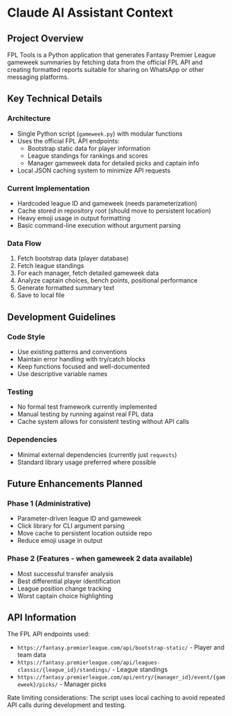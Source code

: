 # Claude AI Assistant Context

## Project Overview

FPL Tools is a Python application that generates Fantasy Premier League gameweek summaries by fetching data from the official FPL API and creating formatted reports suitable for sharing on WhatsApp or other messaging platforms.

## Key Technical Details

### Architecture
- Single Python script (`gameweek.py`) with modular functions
- Uses the official FPL API endpoints:
  - Bootstrap static data for player information
  - League standings for rankings and scores
  - Manager gameweek data for detailed picks and captain info
- Local JSON caching system to minimize API requests

### Current Implementation
- Hardcoded league ID and gameweek (needs parameterization)
- Cache stored in repository root (should move to persistent location)
- Heavy emoji usage in output formatting
- Basic command-line execution without argument parsing

### Data Flow
1. Fetch bootstrap data (player database)
2. Fetch league standings 
3. For each manager, fetch detailed gameweek data
4. Analyze captain choices, bench points, positional performance
5. Generate formatted summary text
6. Save to local file

## Development Guidelines

### Code Style
- Use existing patterns and conventions
- Maintain error handling with try/catch blocks
- Keep functions focused and well-documented
- Use descriptive variable names

### Testing
- No formal test framework currently implemented
- Manual testing by running against real FPL data
- Cache system allows for consistent testing without API calls

### Dependencies
- Minimal external dependencies (currently just `requests`)
- Standard library usage preferred where possible

## Future Enhancements Planned

### Phase 1 (Administrative)
- Parameter-driven league ID and gameweek
- Click library for CLI argument parsing
- Move cache to persistent location outside repo
- Reduce emoji usage in output

### Phase 2 (Features - when gameweek 2 data available)
- Most successful transfer analysis
- Best differential player identification  
- League position change tracking
- Worst captain choice highlighting

## API Information

The FPL API endpoints used:
- `https://fantasy.premierleague.com/api/bootstrap-static/` - Player and team data
- `https://fantasy.premierleague.com/api/leagues-classic/{league_id}/standings/` - League standings
- `https://fantasy.premierleague.com/api/entry/{manager_id}/event/{gameweek}/picks/` - Manager picks

Rate limiting considerations: The script uses local caching to avoid repeated API calls during development and testing.